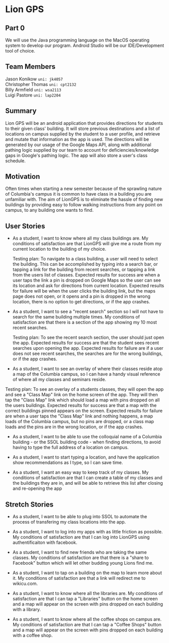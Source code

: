 # Lion GPS

## Part 0

We will use the Java programming language on the MacOS operating system to develop our program. Android Studio will be our IDE/Development tool of choice.

## Team Members

Jason Konikow ```uni: jk4057 ```  
Christopher Thomas ```uni: cpt2132 ```  
Billy Armfield ```uni: wsa2113```  
Luigi Pastore ```uni: lap2204```


## Summary
Lion GPS will be an android application that provides directions for students to their given class' building. It will store previous destinations and a list of locations on campus supplied by the student to a user profile, and retrieve and mutate that information as the app is used. The directions will be generated by our usage of the Google Maps API, along with additional pathing logic supplied by our team to account for deficiencies/knowledge gaps in Google's pathing logic. The app will also store a user's class schedule.

## Motivation
Often times when starting a new semester because of the sprawling nature of Columbia's campus it is common to have class in a building you are unfamiliar with. The aim of LionGPS is to eliminate the hassle of finding new buildings by providing easy to follow walking instructions from any point on campus, to any building one wants to find. 

## User Stories
* As a student, I want to know where all my class buildings are. My
  conditions of satisfaction are that LionGPS will give me a route from my
  current location to the building of my choice.

  Testing plan: To navigate to a class building, a user will need to select the building. This can be accomplished by typing into a search bar, or tapping a link for the building from recent searches, or tapping a link from the users list of classes. Expected results for success are when a user taps the link a pin is dropped on Google Maps so the user can see its location and ask for directions from current location. Expected results for failure will be when the user clicks the building link, but the maps page does not open, or it opens and a pin is dropped in the wrong location, there is no option to get directions, or if the app crashes.


* As a student, I want to see a "recent search" section so I will not have to
  search for the same building multiple times. My conditions of satisfaction
  are that there is a section of the app showing my 10 most recent searches.

  Testing plan: To see the recent search section, the user should just open the app. Expected results for success are that the student sees recent searches upon opening the app. Expected results for failure are if a user does not see recent searches, the searches are for the wrong buildings, or if the app crashes.
    

* As a student, I want to see an overlay of where their classes reside atop a map of the Columbia campus, so I can have a handy visual reference of where all my classes and seminars reside. 

Testing plan: To see an overlay of a students classes, they will open the app and see a "Class Map" link on the home screen of the app. They will then tap the "Class Map" link which should load a map with pins dropped on all the users buildings. Expected results for success are that a map with the correct buildings pinned appears on the screen. Expected results for failure are when a user taps the "Class Map" link and nothing happens, a map loads of the Columbia campus, but no pins are dropped, or a class map loads and the pins are in the wrong location, or if the app crashes.

  
 
* As a student, I want to be able to use  the colloquial name of a Columbia building - or the SSOL building code - when finding directions, to avoid having to type the full address of a location on campus. 
 
* As a student, I want to start typing a location, and have the application show recommendations as I type, so I can save time.

* As a student, I want an easy way to keep track of my classes. My
   conditions of satisfaction are that I can create a table of my classes and
   the buildings they are in, and will be able to retrieve this list after
   closing and re-opening the app 


## Stretch Stories

* As a student, I want to be able to plug into SSOL to automate the process of transfering my class locations into the app.
 
* As a student, I want to log into my apps with as
  little friction as possible. My conditions of satisfaction are that I can log
  into LionGPS using authentificaiton with facebook.

* As a student, I want to find new friends who are taking the same classes.
  My conditions of satisfaction are that there is a "share to Facebook" button
  which will let other budding young Lions find me. 

* As a student, I want to tap on a building on the map to learn more
  about it. My conditions of satisfaction are that a link will redirect me to
  wikicu.com.

* As a student, I want to know where all the libraries are. My
   conditions of satisfaction are that I can tap a "Libraries" button on the home screen and a map will appear
   on the screen with pins dropped on each building with a library. 

* As a student, I want to know where all the coffee shops on
   campus are. My conditions of satisfaction are that I can tap a "Coffee
   Shops" button and a map will appear on the screen with pins dropped on each building with a coffee shop.


